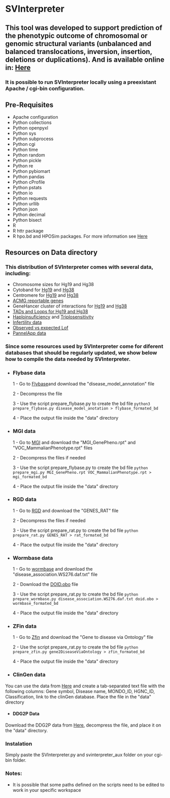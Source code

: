 # SVInterpreter

## This tool was developed to support prediction of the phenotypic outcome of chromosomal or genomic structural variants (unbalanced and balanced translocations, inversion, insertion, deletions or duplications). And is available online in: [Here](https://dgrctools.insa.min-saude.pt/)

### It is possible to run SVInterpreter locally using a preexistant Apache / cgi-bin configuration.

## Pre-Requisites
* Apache configuration
* Python collections
* Python openpyxl
* Python sys
* Python subprocess
* Python cgi
* Python time
* Python random
* Python pickle
* Python re
* Python pybiomart
* Python pandas
* Python cProfile
* Python pstats
* Python io
* Python requests
* Python urllib
* Python json
* Python decimal
* Python bisect
* R
* R httr package
* R hpo.bd and HPOSim packages. For more information see [Here](https://github.com/DGRC-PT/HPOSim_Helper_Scripts)

## Resources on Data directory
### This distribution of SVInterpreter comes with several data, including:
* Chromosome sizes for Hg19 and Hg38
* Cytoband for [Hg19](https://genome.ucsc.edu/cgi-bin/hgTrackUi?hgsid=1134961021_TAIMkBe3Bbnq2IN3vGYza4zjOVB0&db=hg19&c=chr1&g=cytoBand) and [Hg38](https://genome.ucsc.edu/cgi-bin/hgTrackUi?hgsid=1134961021_TAIMkBe3Bbnq2IN3vGYza4zjOVB0&db=hg38&c=chr1&g=cytoBand)
* Centromere for [Hg19](https://genome.ucsc.edu/cgi-bin/hgTrackUi?hgsid=1134961021_TAIMkBe3Bbnq2IN3vGYza4zjOVB0&db=hg19&g=gap) and [Hg38](https://genome.ucsc.edu/cgi-bin/hgTrackUi?hgsid=1134961021_TAIMkBe3Bbnq2IN3vGYza4zjOVB0&db=hg38&c=chr1&g=centromeres)
* [ACMG reportable genes](https://www.coriell.org/1/NIGMS/Collections/ACMG-59-Genes)
* GeneHancer cluster of interactions for [Hg19](https://genome.ucsc.edu/cgi-bin/hgTrackUi?hgsid=1134961949_gPA9W50onLggaQbKpU4x2AnnvVPP&db=hg19&g=geneHancer) and [Hg38](https://genome.ucsc.edu/cgi-bin/hgTrackUi?hgsid=1134961949_gPA9W50onLggaQbKpU4x2AnnvVPP&db=hg38&g=geneHancer)
* [TADs and Loops for Hg19 and Hg38](http://3dgenome.fsm.northwestern.edu/publications.html)
* [Haploinsuficiency](https://www.deciphergenomics.org/about/downloads/data) and [Triplosensitivity](https://dosage.clinicalgenome.org/help.shtml)
* [Infertility data](https://pubmed.ncbi.nlm.nih.gov/30865283/)
* [Observed vs expected Lof](https://gnomad.broadinstitute.org/)
* [PannelApp data](https://panelapp.genomicsengland.co.uk/)

### Since some resources used by SVInterpreter come for diferent databases that should be regularly updated, we show below how to compile the data needed by SVInterpreter.
* ### Flybase data
    1 - Go to [Flybase](http://flybase.org/cgi-bin/get_static_page.pl?file=bulkdata7.html&title=Current%20Release)and download the "disease_model_annotation" file

    2 - Decompress the file

    3 - Use the script prepare_flybase.py to create the bd file
 `python3 prepare_flybase.py disease_model_anotation > flybase_formated_bd`

    4 - Place the output file inside the "data" directory

* ### MGI data

    1 - Go to [MGI](http://www.informatics.jax.org/downloads/reports/index.html#pheno) and download the "MGI_GenePheno.rpt" and "VOC_MammalianPhenotype.rpt" files

    2 - Decompress the files if needed

    3 - Use the script prepare_flybase.py to create the bd file
 `python prepare_mgi.py MGI_GenePheno.rpt VOC_MammalianPhenotype.rpt > mgi_formated_bd`

    4 - Place the output file inside the "data" directory

* ### RGD data

    1 - Go to [RGD](https://download.rgd.mcw.edu/data_release/) and download the "GENES_RAT" file

    2 - Decompress the files if needed

    3 - Use the script prepare_rat.py to create the bd file
 `python prepare_rat.py GENES_RAT > rat_formated_bd`

    4 - Place the output file inside the "data" directory

* ### Wormbase data

    1 - Go to [wormbase](https://wormbase.org/about/userguide#3--10) and download the "disease_association.WS276.daf.txt" file

    2 - Download the [DOID.obo](https://raw.githubusercontent.com/DiseaseOntology/HumanDiseaseOntology/main/src/ontology/doid.obo) file

    3 - Use the script prepare_rat.py to create the bd file
 `python prepare_wormbase.py disease_association.WS276.daf.txt doid.obo > wormbase_formated_bd`

    4 - Place the output file inside the "data" directory


* ### ZFin data

    1 - Go to [Zfin](https://zfin.org/downloads) and download the "Gene to disease via Ontology" file

    2 - Use the script prepare_rat.py to create the bd file
 `python prepare_zfin.py gene2DiseaseViaOntology > zfin_formated_bd`

    4 - Place the output file inside the "data" directory

* ### ClinGen data
You can use the data from [Here](https://genome.ucsc.edu/cgi-bin/hgTables?db=hg38&hgta_group=phenDis&hgta_track=clinGenComp&hgta_table=clinGenGeneDisease&hgta_doSchema=describe+table+schema) and create a tab-separated text file with the following columns: Gene symbol, Disease name, MONDO_ID, HGNC_ID, Classification, link to the clinGen database. Place the file in the  "data" directory

* #### DDG2P Data
Download the DDG2P data from [Here](https://www.deciphergenomics.org/about/downloads/data), decompress the file, and place it on the "data" directory.


### Instalation
Simply paste the SVInterpreter.py and svinterpreter_aux folder on your cgi-bin folder.


### Notes:
* It is possible that some paths defined on the scripts need to be edited to work in your specific workspace
